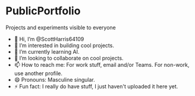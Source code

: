 # PublicPortfolio
Projects and experiments visible to everyone

- 👋 Hi, I’m @ScottHarris64109
- 👀 I’m interested in building cool projects.
- 🌱 I’m currently learning AI.
- 💞️ I’m looking to collaborate on cool projects.
- 📫 How to reach me:  For work stuff, email and/or Teams.  For non-work, use another profile.
- 😄 Pronouns: Masculine singular.
- ⚡ Fun fact: I really do have stuff, I just haven't uploaded it here yet.

<!---
ScottHarris-TylerTech-KC/ScottHarris-TylerTech-KC is a ✨ special ✨ repository because its `README.md` (this file) appears on your GitHub profile.
You can click the Preview link to take a look at your changes.
--->
